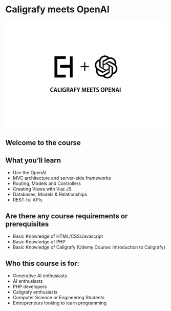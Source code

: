 # Caligrafy meets OpenAI
![Caligrafy](https://github.com/caligrafy/caligrafy-openai-course/blob/main/caligrafy_openai2.png)

## Welcome to the course

## What you’ll learn
- Use the OpenAI
- MVC architecture and server-side frameworks
- Routing, Models and Controllers
- Creating Views with Vue JS
- Databases, Models & Relationships
- REST-ful APIs

## Are there any course requirements or prerequisites
- Basic Knowledge of HTML/CSS/Javascript
- Basic Knowledge of PHP
- Basic Knowledge of Caligrafy (Udemy Course: Introduction to Caligrafy)

## Who this course is for:
- Generative AI enthusiasts
- AI enthusiasts
- PHP developers
- Caligrafy enthusiasts
- Computer Science or Engineering Students
- Entrepreneurs looking to learn programming
